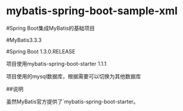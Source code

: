 # mybatis-spring-boot-sample-xml

#Spring Boot集成MyBatis的基础项目

#MyBatis3.3.3

#Spring Boot 1.3.0.RELEASE

项目使用mybatis-spring-boot-starter 1.1.1

项目使用的mysql数据库，根据需要可以切换为其他数据库

##说明

虽然MyBatis官方提供了`mybatis-spring-boot-starter。

